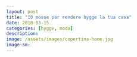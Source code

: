 ```yaml
---
layout: post
title: "10 mosse per rendere hygge la tua casa"
date: 2018-03-15
categories: [hygge, moda]
description:
image: /assets/images/copertina-home.jpg
image-sm:
---
```

